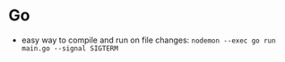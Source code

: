 # Go

* easy way to compile and run on file changes: `nodemon --exec go run main.go --signal SIGTERM`
